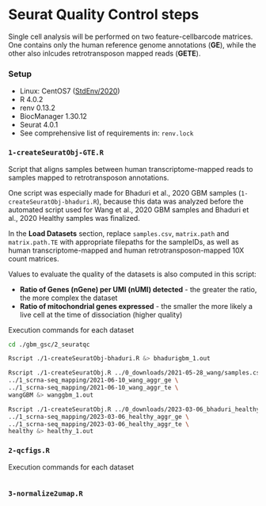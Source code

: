 # Seurat Quality Control steps

Single cell analysis will be performed on two feature-cellbarcode matrices. One contains only the human reference genome annotations (**GE**), while the other also inlcudes retrotransposon mapped reads (**GETE**). 

### Setup

- Linux: CentOS7 ([StdEnv/2020](https://docs.alliancecan.ca/wiki/Standard_software_environments#StdEnv/2020))
- R 4.0.2
- renv 0.13.2
- BiocManager 1.30.12
- Seurat 4.0.1
- See comprehensive list of requirements in: `renv.lock`

### `1-createSeuratObj-GTE.R`

Script that aligns samples between human transcriptome-mapped reads to samples mapped to retrotransposon annotations.

One script was especially made for Bhaduri et al., 2020 GBM samples (`1-createSeuratObj-bhaduri.R`), because this data was analyzed before the automated script used for Wang et al., 2020 GBM samples and Bhaduri et al., 2020 Healthy samples was finalized.

In the **Load Datasets** section, replace `samples.csv`, `matrix.path` and `matrix.path.TE` with appropriate filepaths for the sampleIDs, as well as human transcriptome-mapped and human retrotransposon-mapped 10X count matrices. 

Values to evaluate the quality of the datasets is also computed in this script: 
- **Ratio of Genes (nGene) per UMI (nUMI) detected** - the greater the ratio, the more complex the dataset
- **Ratio of mitochondrial genes expressed** - the smaller the more likely a live cell at the time of dissociation (higher quality)

Execution commands for each dataset

```bash
cd ./gbm_gsc/2_seuratqc

Rscript ./1-createSeuratObj-bhaduri.R &> bhadurigbm_1.out

Rscript ./1-createSeuratObj.R ../0_downloads/2021-05-28_wang/samples.csv \ 
../1_scrna-seq_mapping/2021-06-10_wang_aggr_ge \
../1_scrna-seq_mapping/2021-06-10_wang_aggr_te \
wangGBM &> wanggbm_1.out

Rscript ./1-createSeuratObj.R ../0_downloads/2023-03-06_bhaduri_healthy/samples.csv \ 
../1_scrna-seq_mapping/2023-03-06_healthy_aggr_ge \
../1_scrna-seq_mapping/2023-03-06_healthy_aggr_te \
healthy &> healthy_1.out
```

### `2-qcfigs.R`

Execution commands for each dataset

```bash

```

### `3-normalize2umap.R`